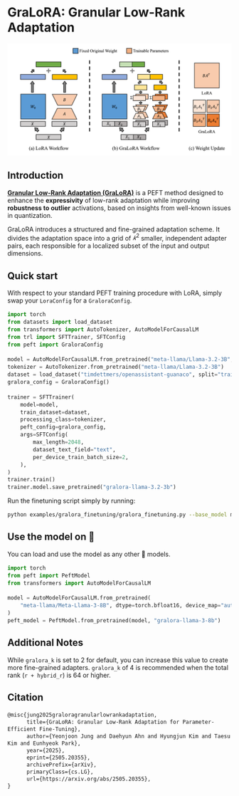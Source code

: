 # GraLoRA: Granular Low-Rank Adaptation

![GraLoRA Overview](https://github.com/SqueezeBits/GraLoRA/raw/main/figure/gralora_overview.png)

## Introduction
[**Granular Low-Rank Adaptation (GraLoRA)**](https://huggingface.co/papers/2505.20355) is a PEFT method designed to enhance the **expressivity** of low-rank adaptation while improving **robustness to outlier** activations, based on insights from well-known issues in quantization. 

GraLoRA introduces a structured and fine-grained adaptation scheme. It divides the adaptation space into a grid of $𝑘^2$ smaller, independent adapter pairs, each responsible for a localized subset of the input and output dimensions.

## Quick start

With respect to your standard PEFT training procedure with LoRA, simply swap your `LoraConfig` for a `GraloraConfig`.

```python
import torch
from datasets import load_dataset
from transformers import AutoTokenizer, AutoModelForCausalLM
from trl import SFTTrainer, SFTConfig
from peft import GraloraConfig

model = AutoModelForCausalLM.from_pretrained("meta-llama/Llama-3.2-3B", dtype=torch.bfloat16, device_map="auto")
tokenizer = AutoTokenizer.from_pretrained("meta-llama/Llama-3.2-3B")
dataset = load_dataset("timdettmers/openassistant-guanaco", split="train")
gralora_config = GraloraConfig()

trainer = SFTTrainer(
    model=model,
    train_dataset=dataset,
    processing_class=tokenizer,
    peft_config=gralora_config,
    args=SFTConfig(
        max_length=2048,
        dataset_text_field="text",
        per_device_train_batch_size=2,
    ),
)
trainer.train()
trainer.model.save_pretrained("gralora-llama-3.2-3b")
```

Run the finetuning script simply by running:
```sh
python examples/gralora_finetuning/gralora_finetuning.py --base_model meta-llama/Meta-Llama-3-8B --data_path timdettmers/openassistant-guanaco
```

## Use the model on 🤗
You can load and use the model as any other 🤗 models.
```python
import torch
from peft import PeftModel
from transformers import AutoModelForCausalLM

model = AutoModelForCausalLM.from_pretrained(
    "meta-llama/Meta-Llama-3-8B", dtype=torch.bfloat16, device_map="auto"
)
peft_model = PeftModel.from_pretrained(model, "gralora-llama-3-8b")
```

## Additional Notes
While `gralora_k` is set to 2 for default, you can increase this value to create more fine-grained adapters. `gralora_k` of 4 is recommended when the total rank (`r + hybrid_r`) is 64 or higher.

## Citation
```
@misc{jung2025graloragranularlowrankadaptation,
      title={GraLoRA: Granular Low-Rank Adaptation for Parameter-Efficient Fine-Tuning}, 
      author={Yeonjoon Jung and Daehyun Ahn and Hyungjun Kim and Taesu Kim and Eunhyeok Park},
      year={2025},
      eprint={2505.20355},
      archivePrefix={arXiv},
      primaryClass={cs.LG},
      url={https://arxiv.org/abs/2505.20355}, 
}
```
